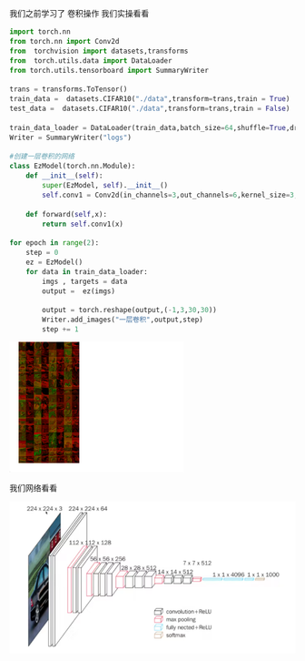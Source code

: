 我们之前学习了 卷积操作 我们实操看看

```python
import torch.nn
from torch.nn import Conv2d
from  torchvision import datasets,transforms
from  torch.utils.data import DataLoader
from torch.utils.tensorboard import SummaryWriter

trans = transforms.ToTensor()
train_data =  datasets.CIFAR10("./data",transform=trans,train = True)
test_data =  datasets.CIFAR10("./data",transform=trans,train = False)

train_data_loader = DataLoader(train_data,batch_size=64,shuffle=True,drop_last=True)
Writer = SummaryWriter("logs")

#创建一层卷积的网络
class EzModel(torch.nn.Module):
    def __init__(self):
        super(EzModel, self).__init__()
        self.conv1 = Conv2d(in_channels=3,out_channels=6,kernel_size=3,stride=1,padding=0)

    def forward(self,x):
        return self.conv1(x)

for epoch in range(2):
    step = 0
    ez = EzModel()
    for data in train_data_loader:
        imgs , targets = data
        output =  ez(imgs)

        output = torch.reshape(output,(-1,3,30,30))
        Writer.add_images("一层卷积",output,step)
        step += 1
```

![image-20250401184429491](https://raw.githubusercontent.com/Xioaruan912/pic/main/image-20250401184429491.png)

我们网络看看

![image-20250401184450158](https://raw.githubusercontent.com/Xioaruan912/pic/main/image-20250401184450158.png)